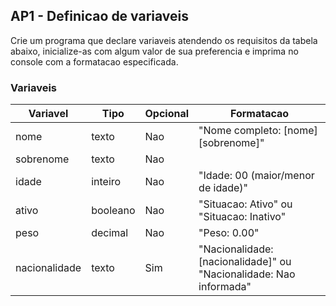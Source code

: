 ## AP1 - Definicao de variaveis

Crie um programa que declare variaveis atendendo os requisitos da tabela abaixo, inicialize-as com algum valor de sua
preferencia e imprima no console com a formatacao especificada.

### Variaveis

| Variavel      | Tipo     | Opcional | Formatacao                                                         |
|---------------|----------|----------|--------------------------------------------------------------------|
| nome          | texto    | Nao      | "Nome completo: [nome] [sobrenome]"                                |
| sobrenome     | texto    | Nao      |                                                                    |
| idade         | inteiro  | Nao      | "Idade: 00 (maior/menor de idade)"                                 |
| ativo         | booleano | Nao      | "Situacao: Ativo" ou "Situacao: Inativo"                           |
| peso          | decimal  | Nao      | "Peso: 0.00"                                                       |
| nacionalidade | texto    | Sim      | "Nacionalidade: [nacionalidade]" ou "Nacionalidade: Nao informada" |

